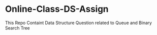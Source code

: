 # Online-Class-DS-Assign
 This Repo Containt Data Structure Question related to Queue and Binary Search Tree
